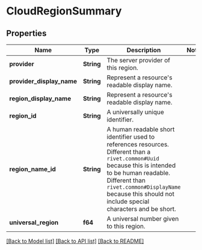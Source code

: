 # CloudRegionSummary

## Properties

Name | Type | Description | Notes
------------ | ------------- | ------------- | -------------
**provider** | **String** | The server provider of this region. | 
**provider_display_name** | **String** | Represent a resource's readable display name. | 
**region_display_name** | **String** | Represent a resource's readable display name. | 
**region_id** | **String** | A universally unique identifier. | 
**region_name_id** | **String** | A human readable short identifier used to references resources. Different than a `rivet.common#Uuid` because this is intended to be human readable. Different than `rivet.common#DisplayName` because this should not include special characters and be short. | 
**universal_region** | **f64** | A universal number given to this region. | 

[[Back to Model list]](../README.md#documentation-for-models) [[Back to API list]](../README.md#documentation-for-api-endpoints) [[Back to README]](../README.md)


